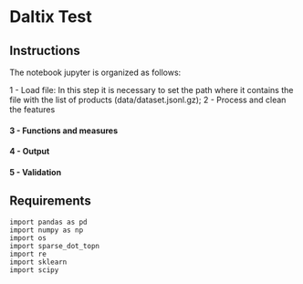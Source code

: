 # Daltix Test

## Instructions

The notebook jupyter is organized as follows:

1 - Load file: In this step it is necessary to set the path where it contains the file with the list of products (data/dataset.jsonl.gz);
2 - Process and clean the features
#### 3 - Functions and measures
#### 4 - Output
#### 5 - Validation

## Requirements
    import pandas as pd
    import numpy as np
    import os
    import sparse_dot_topn
    import re
    import sklearn
    import scipy

 
